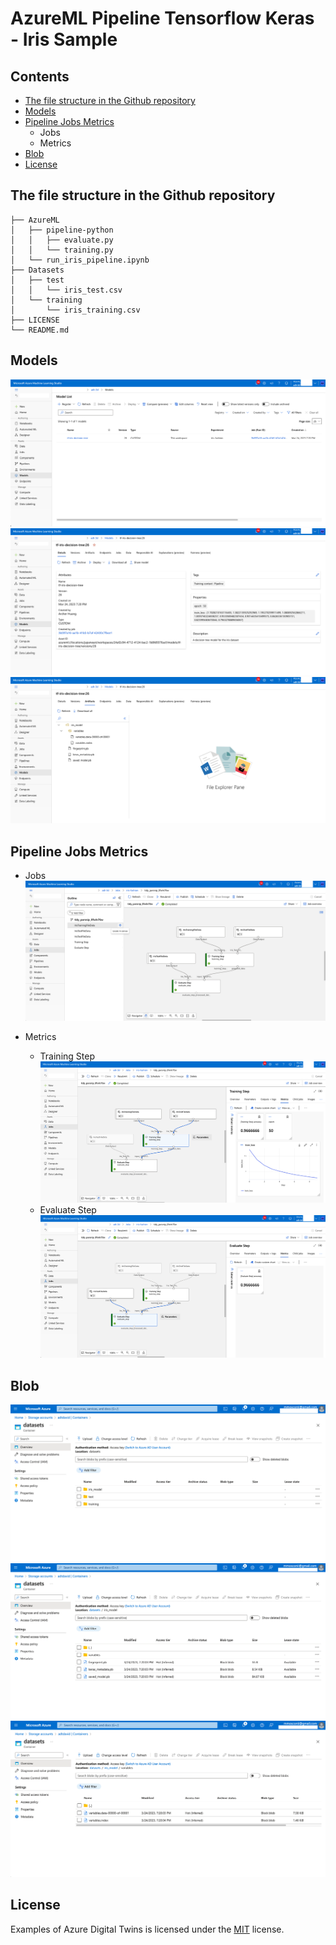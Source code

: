 # AzureML Pipeline Tensorflow Keras - Iris Sample
## Contents
- [The file structure in the Github repository](#the-file-structure-in-the-github-repository)
- [Models](#models)
- [Pipeline Jobs Metrics](#pipeline-jobs-metrics)
  - Jobs
  - Metrics
- [Blob](#blob)
- [License](#license)

## The file structure in the Github repository
```
├── AzureML
│   ├── pipeline-python
│   │   ├── evaluate.py
│   │   └── training.py
│   └── run_iris_pipeline.ipynb
├── Datasets
│   ├── test
│   │   └── iris_test.csv
│   └── training
│       └── iris_training.csv
├── LICENSE
└── README.md
```
## Models
![](./Images/1.png)
![](./Images/2.png)
![](./Images/3.png)

## Pipeline Jobs Metrics
* Jobs
![](./Images/4.png)

* Metrics
  * Training Step
    ![](./Images/5.png)
  * Evaluate Step
    ![](./Images/6.png)

## Blob
![](./Images/7.png)
![](./Images/8.png)
![](./Images/9.png)

## License
Examples of Azure Digital Twins is licensed under the [MIT](./LICENSE) license.